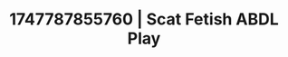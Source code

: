 ---
categories:
- Twerking tease
- Nerdy seduction
- Lustful narration
- Morning seduction
- Pegging play
image: /assets/images/1747787855760.jpg
layout: post
seo:
  description: Featured content with artistic ABDL Play, Scat Fetish. HD images available.
  keywords: ABDL Play, Scat Fetish
  og_image: /assets/images/1747787855760.jpg
  schema_type: VisualArtwork
tags:
- '#1747787855760'
- ABDL Play
- Scat Fetish
title: 1747787855760 | Scat Fetish ABDL Play
---